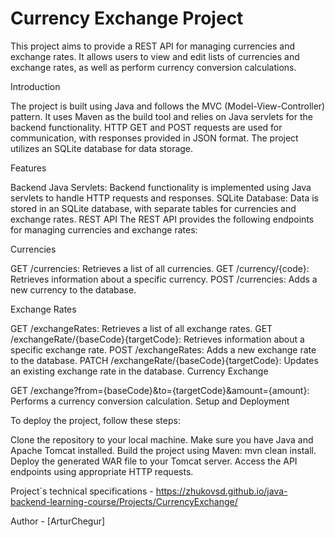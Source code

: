# Currency Exchange Project

This project aims to provide a REST API for managing currencies and exchange rates. It allows users to view and edit lists of currencies and exchange rates, as well as perform currency conversion calculations.

Introduction

The project is built using Java and follows the MVC (Model-View-Controller) pattern. It uses Maven as the build tool and relies on Java servlets for the backend functionality. HTTP GET and POST requests are used for communication, with responses provided in JSON format. The project utilizes an SQLite database for data storage.

Features

Backend
Java Servlets: Backend functionality is implemented using Java servlets to handle HTTP requests and responses.
SQLite Database: Data is stored in an SQLite database, with separate tables for currencies and exchange rates.
REST API
The REST API provides the following endpoints for managing currencies and exchange rates:

Currencies

GET /currencies: Retrieves a list of all currencies.
GET /currency/{code}: Retrieves information about a specific currency.
POST /currencies: Adds a new currency to the database.

Exchange Rates

GET /exchangeRates: Retrieves a list of all exchange rates.
GET /exchangeRate/{baseCode}{targetCode}: Retrieves information about a specific exchange rate.
POST /exchangeRates: Adds a new exchange rate to the database.
PATCH /exchangeRate/{baseCode}{targetCode}: Updates an existing exchange rate in the database.
Currency Exchange

GET /exchange?from={baseCode}&to={targetCode}&amount={amount}: Performs a currency conversion calculation.
Setup and Deployment

To deploy the project, follow these steps:

Clone the repository to your local machine.
Make sure you have Java and Apache Tomcat installed.
Build the project using Maven: mvn clean install.
Deploy the generated WAR file to your Tomcat server.
Access the API endpoints using appropriate HTTP requests.

Project`s technical specifications - https://zhukovsd.github.io/java-backend-learning-course/Projects/CurrencyExchange/

Author - [ArturChegur]
